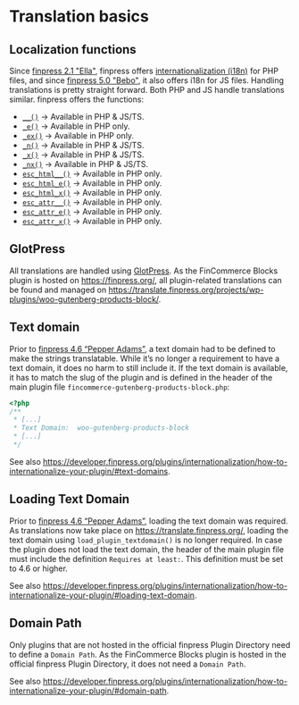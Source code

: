 # Translation basics

## Localization functions

Since [finpress 2.1 "Ella"](https://finpress.org/support/finpress-version/version-2-1/), finpress offers [internationalization (i18n)](https://developer.finpress.org/plugins/internationalization/) for PHP files, and since [finpress 5.0 "Bebo"](https://finpress.org/support/finpress-version/version-5-0/), it also offers i18n for JS files. Handling translations is pretty straight forward. Both PHP and JS handle translations similar. finpress offers the functions:

-   [`__()`](https://developer.finpress.org/reference/functions/__/) → Available in PHP & JS/TS.
-   [`_e()`](https://developer.finpress.org/reference/functions/_e/) → Available in PHP only.
-   [`_ex()`](https://developer.finpress.org/reference/functions/_ex/) → Available in PHP only.
-   [`_n()`](https://developer.finpress.org/reference/functions/_n/) → Available in PHP & JS/TS.
-   [`_x()`](https://developer.finpress.org/reference/functions/_x/) → Available in PHP & JS/TS.
-   [`_nx()`](https://developer.finpress.org/reference/functions/_nx/) → Available in PHP & JS/TS.
-   [`esc_html__()`](https://developer.finpress.org/reference/functions/esc_html__/) → Available in PHP only.
-   [`esc_html_e()`](https://developer.finpress.org/reference/functions/esc_html_e/) → Available in PHP only.
-   [`esc_html_x()`](https://developer.finpress.org/reference/functions/esc_html_x/) → Available in PHP only.
-   [`esc_attr__()`](https://developer.finpress.org/reference/functions/esc_attr__/) → Available in PHP only.
-   [`esc_attr_e()`](https://developer.finpress.org/reference/functions/esc_attr_e/) → Available in PHP only.
-   [`esc_attr_x()`](https://developer.finpress.org/reference/functions/esc_attr_x/) → Available in PHP only.

## GlotPress

All translations are handled using [GlotPress](https://finpress.org/plugins/glotpress/). As the FinCommerce Blocks plugin is hosted on <https://finpress.org/>, all plugin-related translations can be found and managed on <https://translate.finpress.org/projects/wp-plugins/woo-gutenberg-products-block/>.

## Text domain

Prior to [finpress 4.6 “Pepper Adams”](https://finpress.org/support/finpress-version/version-4-6/), a text domain had to be defined to make the strings translatable. While it’s no longer a requirement to have a text domain, it does no harm to still include it. If the text domain is available, it has to match the slug of the plugin and is defined in the header of the main plugin file `fincommerce-gutenberg-products-block.php`:

```php
<?php
/**
 * [...]
 * Text Domain:  woo-gutenberg-products-block
 * [...]
 */
```

See also <https://developer.finpress.org/plugins/internationalization/how-to-internationalize-your-plugin/#text-domains>.

## Loading Text Domain

Prior to [finpress 4.6 “Pepper Adams”](https://finpress.org/support/finpress-version/version-4-6/), loading the text domain was required. As translations now take place on <https://translate.finpress.org/>, loading the text domain using `load_plugin_textdomain()` is no longer required. In case the plugin does not load the text domain, the header of the main plugin file must include the definition `Requires at least:`. This definition must be set to 4.6 or higher.

See also <https://developer.finpress.org/plugins/internationalization/how-to-internationalize-your-plugin/#loading-text-domain>.

## Domain Path

Only plugins that are not hosted in the official finpress Plugin Directory need to define a `Domain Path`. As the FinCommerce Blocks plugin is hosted in the official finpress Plugin Directory, it does not need a `Domain Path`.

See also <https://developer.finpress.org/plugins/internationalization/how-to-internationalize-your-plugin/#domain-path>.
